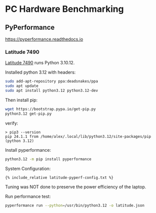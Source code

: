 # PC Hardware Benchmarking

## PyPerformance

https://pyperformance.readthedocs.io

### Latitude 7490

[Latitude 7490](../dell/latitude-7490/) runs Python 3.10.12.

Installed python 3.12 with headers:
```sh
sudo add-apt-repository ppa:deadsnakes/ppa
sudo apt update
sudo apt install python3.12 python3.12-dev
```
Then install pip:
```sh
wget https://bootstrap.pypa.io/get-pip.py
python3.12 get-pip.py
```
verify:
```
> pip3 --version
pip 24.1.1 from /home/alex/.local/lib/python3.12/site-packages/pip (python 3.12)
```

Install pyperformance:
```sh
python3.12 -m pip install pyperformance
```

System Configuration:
```
{% include_relative latitude-pyperf-config.txt %}
```

Tuning was NOT done to preserve the power efficiency of the laptop.

Run performance test:
```sh
pyperformance run --python=/usr/bin/python3.12 -o latitude.json
```

### Thinkpad P52

[Thinkpad P52](../lenovo/thinkpad-p52/) runs Python 3.10.12.

Installed Python 3.12.2 using `pyenv`, then:
```
alex@p52 > ~/Projects/pyperf > pyenv versions
  system
  3.12.2
* 3.12.4 (set by /home/alex/Projects/pyperf/.python-version)
```
and
```
alex@p52 > ~/Projects/pyperf > python --version
Python 3.12.4
```
Install pip for python 3.12:
```sh
wget https://bootstrap.pypa.io/get-pip.py
python get-pip.py
```
verify:
```
alex@p52 > ~/Projects/pyperf > python -m pip --version
pip 24.1.2 from /home/alex/.pyenv/versions/3.12.4/lib/python3.12/site-packages/pip (python 3.12)
```
Install pyperformance:
```sh
python -m pip install pyperformance
```

System Configuration:
```
{% include_relative p52-pyperf-config.txt %}
```
Tuning was NOT done to preserve the power efficiency of the laptop.

Run performance test:
```sh
pyperformance run --python=~/.pyenv/shims/python -o p52.json
```

### Thinkpad T14 Gen 3 running Windows

[Thinkpad T14 Gen 3](../lenovo/thinkpad-t14g3/) with Windows and Python 3.12.4 installed

System configuration does not work:
```
{% include_relative t14g3win-pyperf-config.txt %}
```

Run performance test:
```sh
pyperformance run -o t14g3win.json
```

### MacBook Pro 16" 2019

```
asokolsky@USSJC-ASOKOLSKY > ~/Projects/asokolsky.github.io | main ± > pyenv versions
  system
  3.10.1
* 3.12.2 (set by /Users/asokolsky/Projects/asokolsky.github.io/.python-version)
asokolsky@USSJC-ASOKOLSKY > ~/Projects/asokolsky.github.io | main ± > pyenv exec python --version
Python 3.12.2
```
then
```
wget https://bootstrap.pypa.io/get-pip.py
pyenv exec python get-pip.py
```
verify:
```
asokolsky@USSJC-ASOKOLSKY > ~/Projects/asokolsky.github.io | main ± > pyenv exec python -m pip --version
pip 24.1.2 from /Users/asokolsky/.pyenv/versions/3.12.2/lib/python3.12/site-packages/pip (python 3.12)
```
Install it:
```
pyenv exec python -m pip install pyperformance
```

System configuration does not work:
```
{% include_relative mbp2019-pyperf-config.txt %}
```

Run performance test:
```sh
pyperformance run -o t14g3win.json
```

### Latitude 7490 vs Thinkpad P52

```
{% include_relative latitude-vs-p52.txt %}
```

### Latitude 7490 vs Thinkpad T14 Gen 3

```
{% include_relative latitude-vs-t14g3win.txt %}
```

### Latitude 7490 vs MacBook Pro 2019

```
{% include_relative latitude-vs-mbp2019.txt %}
```

### Thinkpad P52 vs Thinkpad T14 Gen 3

```
{% include_relative p52-vs-t14g3win.txt %}
```
